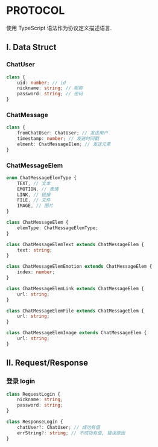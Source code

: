 # PROTOCOL

使用 TypeScript 语法作为协议定义描述语言.

## I. Data Struct

### ChatUser

```TypeScript
class {
    uid: number; // id
    nickname: string; // 昵称
    password: string; // 密码
}
```

### ChatMessage

```TypeScript
class {
    fromChatUser: ChatUser; // 发送用户
    timestamp: number; // 发送时间戳
    elment: ChatMessageElem; // 发送元素
}
```

### ChatMessageElem

```TypeScript
enum ChatMessageElemType {
    TEXT, // 文本
    EMOTION, // 表情
    LINK, // 链接
    FILE, // 文件
    IMAGE, // 图片
}

class ChatMessageElem {
    elemType: ChatMessageElemType;
}

class ChatMessageElemText extends ChatMessageElem {
    text: string;
}

class ChatMessageElemEmotion extends ChatMessageElem {
    index: number;
}

class ChatMessageElemLink extends ChatMessageElem {
    url: string;
}

class ChatMessageElemFile extends ChatMessageElem {
    url: string;
}

class ChatMessageElemImage extends ChatMessageElem {
    url: string;
}
```

## II. Request/Response

### 登录 login

```TypeScript
class RequestLogin {
    nickname: string;
    password: string;
}

class ResponseLogin {
    chatUser?: ChatUser; // 成功有值
    errString?: string; // 不成功有值, 错误原因
}
```
